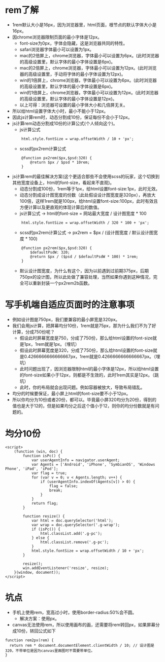 # rem了解
* 1rem默认大小是16px，因为浏览器里，html页面，根节点的默认字体大小是16px。
* 因chrome浏览器限制页面的最小字体是12px。
    - font-size为0px，字体会隐藏，这是浏览器共同的特性。
    - safari浏览器字体最小可以设置为1px。
    - mac的2倍屏上，chrome浏览器，字体最小可以设置为6px。(此时浏览器的高级设置里，默认字体的最小字体设置是6px)。
    - mac的2倍屏上，chrome浏览器，字体最小可以设置为12px。(此时浏览器的高级设置里，手动将字体的最小字体设置为12px)。
    - win的1倍屏上，chrome浏览器，字体最小可以设置为6px。(此时浏览器的高级设置里，默认字体的最小字体设置是6px)。
    - win的1倍屏上，chrome浏览器，字体最小可以设置为12px。(此时浏览器的高级设置里，默认字体的最小字体设置是12px)。
    - 以上可得：浏览器可设置的最小字体大小和几倍屏无关。
* 所以给html设置字体大小时，最小不能小于12px。
* 因此js计算rem时，动态分割成10份，保证每份不会小于12px。
* js计算rem动态分割成10份的计算公式(个人倾向这个)。
    - js计算公式
    ```
        html.style.fontSize = wrap.offsetWidth / 10 + 'px';
    ```
    - scss的px2rem计算公式
    ```
        @function px2rem($px,$psd:320) {
            @return $px / $psd * 10rem;
        }
    ```
* js计算rem的最佳解决方案(这个更适合那些不会使用scss的玩家，这个切换到其他宽度设备上，html的font-size，看起来不直观)。
    - 动态分割成100份，1rem等于1px，给html设置font-size:1px，此时无效。
    - 动态分割成设计图宽度的份数（此处假设设计图宽度是320px），再放大100倍，这样1rem就是100px，给html设置font-size:100px，此时有效且方便计算以及更直观的体现计算后的数值。
    - js计算公式 -> html的font-size = 网站最大宽度 / 设计图宽度 * 100
    ```
        html.style.fontSize = wrap.offsetWidth / 320 * 100 + 'px';
    ```
    - scss的px2rem计算公式 -> px2rem = $px / (设计图宽度 / 默认设计图宽度 * 100)
    ```
        @function px2rem($px,$psd:320) {
            $defaultPsdW: 320;
            @return $px / ($psd / $defaultPsdW * 100) * 1rem;
        }
    ```
    - 默认设计图宽度，为什么有这个，因为以前遇到过前期375px，后期750px的设计图，所以此处做了兼容处理，当然如果你遇到这种情况，完全可以重新封装一个px2rem2b函数。

# 写手机端自适应页面时的注意事项
* 例如设计图是750px，我们要兼容的最小屏宽是320px。
* 我们会用js计算，把屏幕均分10份，1rem就是75px，那为什么我们不为了好计算，分成750份呢？
    - 假设此时屏幕宽度是750，分成了750份，那么给html设置的font-size就是1px，1rem就是1px。（埋坑）
    - 假设此时屏幕宽度是320，分成了750份，那么给html设置的font-size就是0.4266666666666667px，1rem就是0.4266666666666667px。（埋坑）
    - 此时问题出现了，因浏览器限制html的最小字体是12px，所以给html设置的font-size如果小于12px，则都是不生效的，此时1rem其实是12px。（跳坑）
    - 此时，你的布局就会出现问题。例如容器被放大，导致布局错乱。
* 均分的时候要保证，最小屏上html的font-size要不小于12px。
* 所以你均分为10份或者20份，都可以。毕竟最小屏320均分为20份，得到的值也是大于12的，但是如果均分之后这个值小于12，则你的均分份数就是有问题的。

# 均分10份
```
<script>
    (function (win, doc) {
        function isPc() {
            var userAgentInfo = navigator.userAgent;
            var Agents = ['Android', 'iPhone', 'SymbianOS', 'Windows Phone', 'iPad', 'iPod'];
            var flag = true;
            for (var v = 0; v < Agents.length; v++) {
                if (userAgentInfo.indexOf(Agents[v]) > 0) {
                    flag = false;
                    break;
                }
            }
            return flag;
        }

        function resize() {
            var html = doc.querySelector('html');
            var wrap = doc.querySelector('.g-wrap');
            if (isPc()) {
                html.classList.add('.g-pc');
            } else {
                html.classList.remove('.g-pc');
            }
            html.style.fontSize = wrap.offsetWidth / 10 + 'px';
        }

        resize();
        win.addEventListener('resize', resize);
    }(window, document));
</script>
```

# 坑点
* 手机上使用rem，宽高过小时，使用border-radius:50%会不圆。
    - 解决方案：使用px。
* canvas无法使用rem，所以使用画布的画，还需要将rem转回px，如果屏幕分成10份，转回公式如下
```
function rem2px(rem) {
  return rem * document.documentElement.clientWidth / 10; // 设计图是320，不带单位是因为canvas里画图时不需要带单位。
}
```
